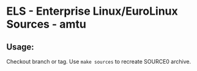 # ELS - Enterprise Linux/EuroLinux Sources - amtu
 
## Usage:
  Checkout branch or tag. Use `make sources` to recreate  SOURCE0 archive.
